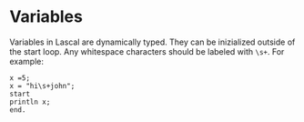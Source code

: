 # Variables
Variables in Lascal are dynamically typed. They can be inizialized outside of the start loop. Any whitespace characters should be labeled with `\s+`. For example:

    x =5;
    x = "hi\s+john";
    start
    println x;
    end.